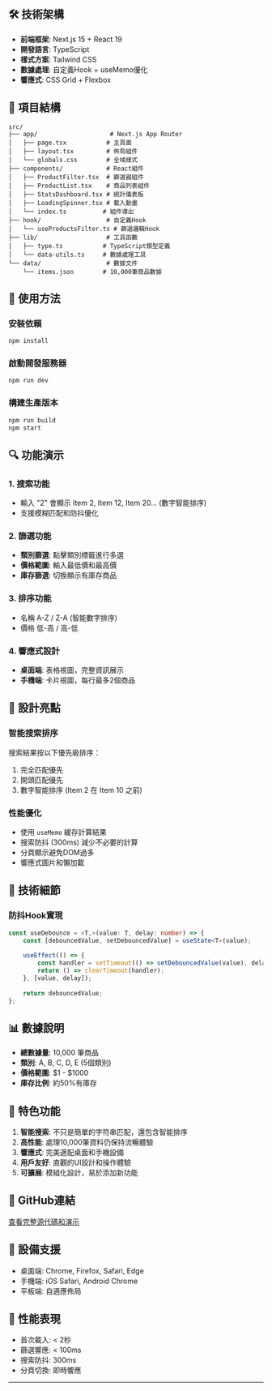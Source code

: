 ## 🛠 技術架構

- **前端框架**: Next.js 15 + React 19
- **開發語言**: TypeScript
- **樣式方案**: Tailwind CSS
- **數據處理**: 自定義Hook + useMemo優化
- **響應式**: CSS Grid + Flexbox

## 📁 項目結構

```
src/
├── app/                    # Next.js App Router
│   ├── page.tsx           # 主頁面
│   ├── layout.tsx         # 佈局組件
│   └── globals.css        # 全域樣式
├── components/            # React組件
│   ├── ProductFilter.tsx  # 篩選器組件
│   ├── ProductList.tsx    # 商品列表組件
│   ├── StatsDashboard.tsx # 統計儀表板
│   ├── LoadingSpinner.tsx # 載入動畫
│   └── index.ts          # 組件導出
├── hook/                  # 自定義Hook
│   └── useProductsFilter.ts # 篩選邏輯Hook
├── lib/                   # 工具函數
│   ├── type.ts           # TypeScript類型定義
│   └── data-utils.ts     # 數據處理工具
└── data/                  # 數據文件
    └── items.json        # 10,000筆商品數據
```

## 🎯 使用方法

### 安裝依賴
```bash
npm install
```

### 啟動開發服務器
```bash
npm run dev
```

### 構建生產版本
```bash
npm run build
npm start
```

## 🔍 功能演示

### 1. 搜索功能
- 輸入 "2" 會顯示 Item 2, Item 12, Item 20... (數字智能排序)
- 支援模糊匹配和防抖優化

### 2. 篩選功能
- **類別篩選**: 點擊類別標籤進行多選
- **價格範圍**: 輸入最低價和最高價
- **庫存篩選**: 切換顯示有庫存商品

### 3. 排序功能
- 名稱 A-Z / Z-A (智能數字排序)
- 價格 低-高 / 高-低

### 4. 響應式設計
- **桌面端**: 表格視圖，完整資訊展示
- **手機端**: 卡片視圖，每行最多2個商品

## 🎨 設計亮點

### 智能搜索排序
搜索結果按以下優先級排序：
1. 完全匹配優先
2. 開頭匹配優先
3. 數字智能排序 (Item 2 在 Item 10 之前)

### 性能優化
- 使用 `useMemo` 緩存計算結果
- 搜索防抖 (300ms) 減少不必要的計算  
- 分頁顯示避免DOM過多
- 響應式圖片和懶加載

## 🔧 技術細節


### 防抖Hook實現
```typescript
const useDebounce = <T,>(value: T, delay: number) => {
    const [debouncedValue, setDebouncedValue] = useState<T>(value);
    
    useEffect(() => {
        const handler = setTimeout(() => setDebouncedValue(value), delay);
        return () => clearTimeout(handler);
    }, [value, delay]);
    
    return debouncedValue;
};
```

## 📊 數據說明

- **總數據量**: 10,000 筆商品
- **類別**: A, B, C, D, E (5個類別)
- **價格範圍**: $1 - $1000
- **庫存比例**: 約50%有庫存

## 🌟 特色功能

1. **智能搜索**: 不只是簡單的字符串匹配，還包含智能排序
2. **高性能**: 處理10,000筆資料仍保持流暢體驗
3. **響應式**: 完美適配桌面和手機設備
4. **用戶友好**: 直觀的UI設計和操作體驗
5. **可擴展**: 模組化設計，易於添加新功能

## 🔗 GitHub連結

[查看完整源代碼和演示](https://github.com/your-username/product-filter)

## 📱 設備支援

- 桌面端: Chrome, Firefox, Safari, Edge
- 手機端: iOS Safari, Android Chrome
- 平板端: 自適應佈局

## 🚀 性能表現

- 首次載入: < 2秒
- 篩選響應: < 100ms
- 搜索防抖: 300ms
- 分頁切換: 即時響應

---
